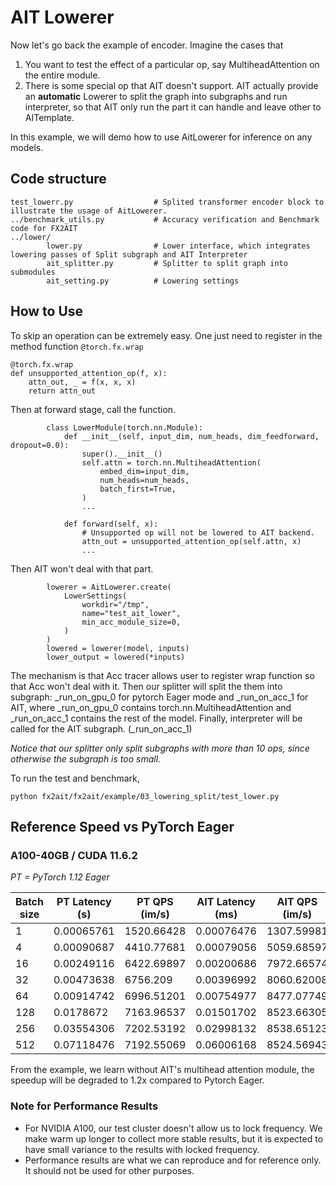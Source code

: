 # AIT Lowerer
Now let's go back the example of encoder. Imagine the cases that
1) You want to test the effect of a particular op, say MultiheadAttention on the entire module.
2) There is some special op that AIT doesn't support.
AIT actually provide an **automatic** Lowerer to split the graph into subgraphs and run interpreter,
so that AIT only run the part it can handle and leave other to AITemplate.

In this example, we will demo how to use AitLowerer for inference on any models.

## Code structure
```
test_lowerr.py                  # Splited transformer encoder block to illustrate the usage of AitLowerer.
../benchmark_utils.py           # Accuracy verification and Benchmark code for FX2AIT
../lower/
        lower.py                # Lower interface, which integrates lowering passes of Split subgraph and AIT Interpreter
        ait_splitter.py         # Splitter to split graph into submodules
        ait_setting.py          # Lowering settings

```

## How to Use
To skip an operation can be extremely easy. One just need to register in the method function `@torch.fx.wrap`
```
@torch.fx.wrap
def unsupported_attention_op(f, x):
    attn_out, _ = f(x, x, x)
    return attn_out
```
Then at forward stage, call the function.
```
        class LowerModule(torch.nn.Module):
            def __init__(self, input_dim, num_heads, dim_feedforward, dropout=0.0):
                super().__init__()
                self.attn = torch.nn.MultiheadAttention(
                    embed_dim=input_dim,
                    num_heads=num_heads,
                    batch_first=True,
                )
                ...

            def forward(self, x):
                # Unsupported op will not be lowered to AIT backend.
                attn_out = unsupported_attention_op(self.attn, x)
                ...
```
Then AIT won't deal with that part.
```
        lowerer = AitLowerer.create(
            LowerSettings(
                workdir="/tmp",
                name="test_ait_lower",
                min_acc_module_size=0,
            )
        )
        lowered = lowerer(model, inputs)
        lower_output = lowered(*inputs)
```
The mechanism is that Acc tracer allows user to register wrap function so that Acc won't deal with it.
Then our splitter will split the them into subgraph: _run_on_gpu_0 for pytorch Eager mode and _run_on_acc_1 for AIT,
where _run_on_gpu_0 contains torch.nn.MultiheadAttention and _run_on_acc_1 contains the rest of the model.
Finally, interpreter will be called for the AIT subgraph. (_run_on_acc_1)

*Notice that our splitter only split subgraphs with more than 10 ops, since otherwise the subgraph is too small.*

To run the test and benchmark,
```
python fx2ait/fx2ait/example/03_lowering_split/test_lower.py
```

## Reference Speed vs PyTorch Eager

### A100-40GB / CUDA 11.6.2
_PT = PyTorch 1.12 Eager_

| Batch size | PT Latency (s) | PT QPS (im/s) | AIT Latency (ms) | AIT QPS (im/s) | Speedup    |
|------------|----------------|---------------|------------------|----------------|------------|
| 1          | 0.00065761     | 1520.66428    | 0.00076476       | 1307.59981     | 0.85988724 |
| 4          | 0.00090687     | 4410.77681    | 0.00079056       | 5059.68597     | 1.14711902 |
| 16         | 0.00249116     | 6422.69897    | 0.00200686       | 7972.66574     | 1.24132639 |
| 32         | 0.00473638     | 6756.209      | 0.00396992       | 8060.62008     | 1.19306849 |
| 64         | 0.00914742     | 6996.51201    | 0.00754977       | 8477.07749     | 1.2116148  |
| 128        | 0.0178672      | 7163.96537    | 0.01501702       | 8523.66305     | 1.1897968  |
| 256        | 0.03554306     | 7202.53192    | 0.02998132       | 8538.65123     | 1.18550689 |
| 512        | 0.07118476     | 7192.55069    | 0.06006168       | 8524.56943     | 1.18519421 |

From the example, we learn without AIT's multihead attention module, the speedup will be degraded to 1.2x compared to Pytorch Eager.

### Note for Performance Results
- For NVIDIA A100, our test cluster doesn't allow us to lock frequency. We make warm up longer to collect more stable results, but it is expected to have small variance to the results with locked frequency.
- Performance results are what we can reproduce and for reference only. It should not be used for other purposes.
